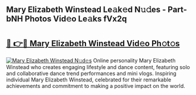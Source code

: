 ## Mary Elizabeth Winstead Le𝚊k𝚎d N𝚞𝚍es - Part-bNH Photos Vid𝚎o Le𝚊ks fVx2q

# <h2><a href="http://fbfrxs.evod.top/?m=Mary+Elizabeth+Winstead">🔗 👉🔴 Mary Elizabeth Winstead Vid𝚎o Ph𝚘t𝚘s</a></h2>

[![Mary Elizabeth Winstead N𝚞d𝚎s](https://i.imgur.com/8V9OHl7.gif)](http://fbfrxs.evod.top/?m=Mary+Elizabeth+Winstead)
Online personality Mary Elizabeth Winstead who creates engaging lifestyle and dance content, featuring solo and collaborative dance trend performances and mini vlogs. Inspiring individual Mary Elizabeth Winstead, celebrated for their remarkable achievements and commitment to making a positive impact on the world. 
